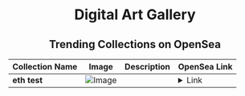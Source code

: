 <div align="center">

# Digital Art Gallery

## Trending Collections on OpenSea

| Collection Name                       | Image                                                                                     | Description                       | OpenSea Link                                                                                          |
|---------------------------------------|-------------------------------------------------------------------------------------------|-----------------------------------|--------------------------------------------------------------------------------------------------------|
| **eth test** | ![Image](https://i.seadn.io/s/raw/files/9e492840205e4592faf544104413dcd5.webp?w=500&auto=format?w=200&auto=format) |  | <details><summary>Link</summary>[eth test](https://opensea.io/collection/eth-test-8)</details> |

</div>